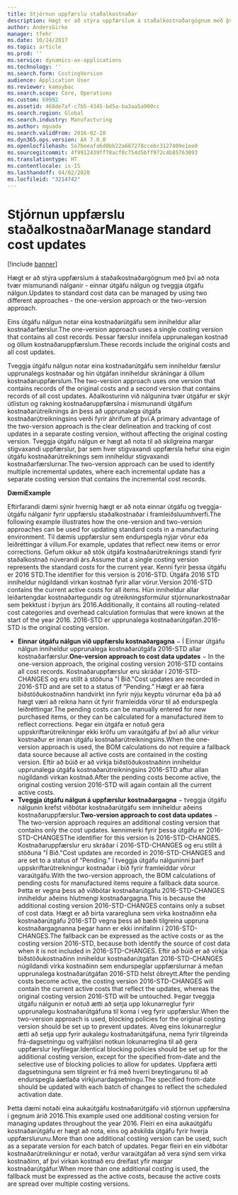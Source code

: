 ```yaml
---
title: Stjórnun uppfærslu staðalkostnaðar
description: Hægt er að stýra uppfærslum á staðalkostnaðargögnum með því að nota tvær mismunandi nálganir - einnar útgáfu nálgun og tveggja útgáfu nálgun.
author: AndersGirke
manager: tfehr
ms.date: 10/24/2017
ms.topic: article
ms.prod: ''
ms.service: dynamics-ax-applications
ms.technology: ''
ms.search.form: CostingVersion
audience: Application User
ms.reviewer: kamaybac
ms.search.scope: Core, Operations
ms.custom: 69992
ms.assetid: 468de7af-c7b5-4345-bd5a-ba3aa5a900cc
ms.search.region: Global
ms.search.industry: Manufacturing
ms.author: mguada
ms.search.validFrom: 2016-02-28
ms.dyn365.ops.version: AX 7.0.0
ms.openlocfilehash: 5a7beeafa6d0bb22a687278ccebc3127409e1ee0
ms.sourcegitcommit: 4f9912439ff78acf0c754d5bff972c4b85763093
ms.translationtype: HT
ms.contentlocale: is-IS
ms.lasthandoff: 04/02/2020
ms.locfileid: "3214742"
---
```

# <a name="manage-standard-cost-updates"></a><span data-ttu-id="b5177-103">Stjórnun uppfærslu staðalkostnaðar</span><span class="sxs-lookup"><span data-stu-id="b5177-103">Manage standard cost updates</span></span>

[!include [banner](../includes/banner.md)]

<span data-ttu-id="b5177-104">Hægt er að stýra uppfærslum á staðalkostnaðargögnum með því að nota tvær mismunandi nálganir - einnar útgáfu nálgun og tveggja útgáfu nálgun.</span><span class="sxs-lookup"><span data-stu-id="b5177-104">Updates to standard cost data can be managed by using two different approaches - the one-version approach or the two-version approach.</span></span> 

<span data-ttu-id="b5177-105">Eins útgáfu nálgun notar eina kostnaðarútgáfu sem inniheldur allar kostnaðarfærslur.</span><span class="sxs-lookup"><span data-stu-id="b5177-105">The one-version approach uses a single costing version that contains all cost records.</span></span> <span data-ttu-id="b5177-106">Þessar færslur innifela upprunalegan kostnað og öllum kostnaðaruppfærslum.</span><span class="sxs-lookup"><span data-stu-id="b5177-106">These records include the original costs and all cost updates.</span></span>

<span data-ttu-id="b5177-107">Tveggja útgáfu nálgun notar eina kostnaðarútgáfu sem inniheldur færslur upprunalegs kostnaðar og hin útgáfan inniheldur skráningar á öllum kostnaðaruppfærslum.</span><span class="sxs-lookup"><span data-stu-id="b5177-107">The two-version approach uses one version that contains records of the original costs and a second version that contains records of all cost updates.</span></span> <span data-ttu-id="b5177-108">Aðalkosturinn við nálgunina tvær útgáfur er skýr útlistun og rakning kostnaðaruppfærslna í mismunandi útgáfum kostnaðarútreiknings án þess að upprunalega útgáfa kostnaðarútreikningsins verði fyrir áhrifum af því.</span><span class="sxs-lookup"><span data-stu-id="b5177-108">A primary advantage of the two-version approach is the clear delineation and tracking of cost updates in a separate costing version, without affecting the original costing version.</span></span> <span data-ttu-id="b5177-109">Tveggja útgáfu nálgun er hægt að nota til að skilgreina margar stigvaxandi uppfærslur, þar sem hver stigvaxandi uppfærsla hefur sína eigin útgáfu kostnaðarútreiknings sem inniheldur stigvaxandi kostnaðarfærslurnar.</span><span class="sxs-lookup"><span data-stu-id="b5177-109">The two-version approach can be used to identify multiple incremental updates, where each incremental update has a separate costing version that contains the incremental cost records.</span></span> 

<span data-ttu-id="b5177-110">**Dæmi**</span><span class="sxs-lookup"><span data-stu-id="b5177-110">**Example**</span></span> 

<span data-ttu-id="b5177-111">Eftirfarandi dæmi sýnir hvernig hægt er að nota einnar útgáfu og tveggja-útgáfu nálganir fyrir uppfærslu staðalkostnaðar í framleiðsluumhverfi.</span><span class="sxs-lookup"><span data-stu-id="b5177-111">The following example illustrates how the one-version and two-version approaches can be used for updating standard costs in a manufacturing environment.</span></span> <span data-ttu-id="b5177-112">Til dæmis uppfærslur sem endurspegla nýjar vörur eða leiðréttingar á villum.</span><span class="sxs-lookup"><span data-stu-id="b5177-112">For example, updates that reflect new items or error corrections.</span></span> <span data-ttu-id="b5177-113">Gefum okkur að stök útgáfa kostnaðarútreiknings standi fyrir staðalkostnað núverandi árs.</span><span class="sxs-lookup"><span data-stu-id="b5177-113">Assume that a single costing version represents the standard costs for the current year.</span></span> <span data-ttu-id="b5177-114">Kenni fyrir þessa útgáfu er 2016 STD.</span><span class="sxs-lookup"><span data-stu-id="b5177-114">The identifier for this version is 2016-STD.</span></span> <span data-ttu-id="b5177-115">Útgáfa 2016 STD inniheldur núgildandi virkan kostnað fyrir allar vörur.</span><span class="sxs-lookup"><span data-stu-id="b5177-115">Version 2016-STD contains the current active costs for all items.</span></span> <span data-ttu-id="b5177-116">Hún inniheldur allar leiðartengdar kostnaðartegundir og útreikningsformúlur stjórnunarkostnaðar sem þekktust í byrjun árs 2016.</span><span class="sxs-lookup"><span data-stu-id="b5177-116">Additionally, it contains all routing-related cost categories and overhead calculation formulas that were known at the start of the year 2016.</span></span> <span data-ttu-id="b5177-117">2016-STD er upprunalega kostnaðarútgáfan.</span><span class="sxs-lookup"><span data-stu-id="b5177-117">2016-STD is the original costing version.</span></span>

-   <span data-ttu-id="b5177-118">**Einnar útgáfu nálgun við uppfærslu kostnaðargagna** − Í Einnar útgáfu nálgun inniheldur upprunalega kostnaðarútgáfa 2016-STD allar kostnaðarfærslur.</span><span class="sxs-lookup"><span data-stu-id="b5177-118">**One-version approach to cost data updates** − In the one-version approach, the original costing version 2016-STD contains all cost records.</span></span> <span data-ttu-id="b5177-119">Kostnaðaruppfærslur eru skráðar í 2016-STD-CHANGES og eru stillt á stöðuna "Í Bið."</span><span class="sxs-lookup"><span data-stu-id="b5177-119">Cost updates are recorded in 2016-STD and are set to a status of ”Pending.”</span></span> <span data-ttu-id="b5177-120">Hægt er að færa biðstöðukostnaðinn handvirkt inn fyrir nýju keyptu vörurnar eða þá að hægt væri að reikna hann út fyrir framleidda vörur til að endurspegla leiðréttingar.</span><span class="sxs-lookup"><span data-stu-id="b5177-120">The pending costs can be manually entered for new purchased items, or they can be calculated for a manufactured item to reflect corrections.</span></span> <span data-ttu-id="b5177-121">Þegar ein útgáfa er notuð gera uppskriftarútreikningar ekki kröfu um varaútgáfu af því að allur virkur kostnaður er innan útgáfu kostnaðarútreikningsins.</span><span class="sxs-lookup"><span data-stu-id="b5177-121">When the one-version approach is used, the BOM calculations do not require a fallback data source because all active costs are contained in the costing version.</span></span> <span data-ttu-id="b5177-122">Eftir að búið er að virkja biðstöðukostnaðinn inniheldur upprunalega útgáfa kostnaðarútreikningsins 2016-STD aftur allan núgildandi virkan kostnað.</span><span class="sxs-lookup"><span data-stu-id="b5177-122">After the pending costs become active, the original costing version 2016-STD will again contain all the current active costs.</span></span>
-   <span data-ttu-id="b5177-123">**Tveggja útgáfu nálgun á uppfærslur kostnaðargagna** − tveggja útgáfu nálgunin krefst viðbótar kostnaðarútgáfu sem inniheldur aðeins kostnaðaruppfærslur.</span><span class="sxs-lookup"><span data-stu-id="b5177-123">**Two-version approach to cost data updates** − The two-version approach requires an additional costing version that contains only the cost updates.</span></span> <span data-ttu-id="b5177-124">kennimerki fyrir þessa útgáfu er 2016-STD-CHANGES</span><span class="sxs-lookup"><span data-stu-id="b5177-124">The identifier for this version is 2016-STD-CHANGES.</span></span> <span data-ttu-id="b5177-125">Kostnaðaruppfærslur eru skráðar í 2016-STD-CHANGES og eru stillt á stöðuna "Í Bið."</span><span class="sxs-lookup"><span data-stu-id="b5177-125">Cost updates are recorded in 2016-STD-CHANGES and are set to a status of “Pending.”</span></span> <span data-ttu-id="b5177-126">Í tveggja útgáfu nálguninni þarf uppskriftarútreikningur kostnaðar í bið fyrir framleiddar vörur varaútgáfu.</span><span class="sxs-lookup"><span data-stu-id="b5177-126">With the two-version approach, the BOM calculations of pending costs for manufactured items require a fallback data source.</span></span> <span data-ttu-id="b5177-127">Þetta er vegna þess að viðbótar kostnaðarútgáfu 2016-STD-CHANGES inniheldur aðeins hlutmengi kostnaðargagna.</span><span class="sxs-lookup"><span data-stu-id="b5177-127">This is because the additional costing version 2016-STD-CHANGES contains only a subset of cost data.</span></span> <span data-ttu-id="b5177-128">Hægt er að birta vararegluna sem virka kostnaðinn eða kostnaðarútgáfu 2016-STD vegna þess að bæði tilgreina uppruna kostnaðargagnanna þegar hann er ekki innifalinn í 2016-STD-CHANGES.</span><span class="sxs-lookup"><span data-stu-id="b5177-128">The fallback can be expressed as the active costs or as the costing version 2016-STD, because both identify the source of cost data when it is not included in 2016-STD-CHANGES.</span></span> <span data-ttu-id="b5177-129">Eftir að búið er að virkja biðstöðukostnaðinn inniheldur kostnaðarútgáfan 2016-STD-CHANGES núgildandi virka kostnaðinn sem endurspeglar uppfærslurnar á meðan upprunalega kostnaðarútgáfan 2016-STD helst óbreytt.</span><span class="sxs-lookup"><span data-stu-id="b5177-129">After the pending costs become active, the costing version 2016-STD-CHANGES will contain the current active costs that reflect the updates, whereas the original costing version 2016-STD will be untouched.</span></span> <span data-ttu-id="b5177-130">Þegar tveggja útgáfu nálgunin er notuð ætti að setja upp lokunarreglur fyrir upprunalegu kostnaðarútgáfuna til koma í veg fyrir uppfærslur.</span><span class="sxs-lookup"><span data-stu-id="b5177-130">When the two-version approach is used, blocking policies for the original costing version should be set up to prevent updates.</span></span> <span data-ttu-id="b5177-131">Alveg eins lokunarreglur ætti að setja upp fyrir aukalegu kostnaðarútgáfuna, nema fyrir tilgreinda frá-dagsetningu og valfrjálsri notkun lokunarreglna til að gera uppfærslur leyfilegar.</span><span class="sxs-lookup"><span data-stu-id="b5177-131">Identical blocking policies should be set up for the additional costing version, except for the specified from-date and the selective use of blocking policies to allow for updates.</span></span> <span data-ttu-id="b5177-132">Uppfæra ætti dagsetninguna sem tilgreint er frá með hverri breytingarunu til að endurspegla áætlaða virkjunardagsetningu.</span><span class="sxs-lookup"><span data-stu-id="b5177-132">The specified from-date should be updated with each batch of changes to reflect the scheduled activation date.</span></span>

<span data-ttu-id="b5177-133">Þetta dæmi notaði eina aukaútgáfu kostnaðarútgáfu við stjórnun uppfærslna í gegnum árið 2016.</span><span class="sxs-lookup"><span data-stu-id="b5177-133">This example used one additional costing version for managing updates throughout the year 2016.</span></span> <span data-ttu-id="b5177-134">Fleiri en eina aukaútgáfu kostnaðarútgáfu er hægt að nota, eins og aðskilda útgáfu fyrir hverja uppfærslurunu.</span><span class="sxs-lookup"><span data-stu-id="b5177-134">More than one additional costing version can be used, such as a separate version for each batch of updates.</span></span> <span data-ttu-id="b5177-135">Þegar fleiri en ein viðbótar kostnaðarútreikningur er notað, verður varaútgáfan að vera sýnd sem virka kostnaðinn, af því virkan kostnað eru dreifast yfir margar kostnaðarútgáfur.</span><span class="sxs-lookup"><span data-stu-id="b5177-135">When more than one additional costing is used, the fallback must be expressed as the active costs, because the active costs are spread over multiple costing versions.</span></span>





